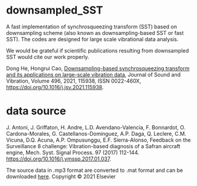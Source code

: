 # downsampled_SST
A fast implementation of synchrosqueezing transform (SST) based on downsampling scheme (also known as downsampling-based SST or fast SST). 
The codes are designed for large scale vibrational data analysis.

We would be grateful if scientific publications resulting from downsampled SST would cite our work properly.

Dong He, Hongrui Cao,
[Downsampling-based synchrosqueezing transform and its applications on large-scale vibration data](http://www.sciencedirect.com/science/article/pii/S0022460X21000109),
Journal of Sound and Vibration,
Volume 496,
2021,
115938,
ISSN 0022-460X,
https://doi.org/10.1016/j.jsv.2021.115938.


# data source

J. Antoni, J. Griffaton, H. Andre, L.D. Avendano-Valencia, F. Bonnardot, O. Cardona-Morales, G. Castellanos-Dominguez, A.P. Daga, Q. Leclere, C.M. Vicuna, D.Q. Acuna, A.P. Ompusunggu, E.F. Sierra-Alonso, Feedback on the Surveillance 8 challenge: Vibration-based diagnosis of a Safran aircraft engine, Mech. Syst. Signal Process. 97 (2017) 112-144. https://doi.org/10.1016/j.ymssp.2017.01.037. 

The source data in .mp3 format are converted to .mat format and can be downloaded [here](https://drive.google.com/drive/folders/1mIesXCdERGBewkQUnH_Zn8HdKKp40ueM?usp=sharing).
Copyright © 2021 Elsevier
